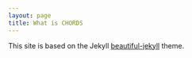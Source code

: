 ```yaml
---
layout: page
title: What is CHORDS
---
```


This site is based on the Jekyll [beautiful-jekyll](bj-readme.html) theme.